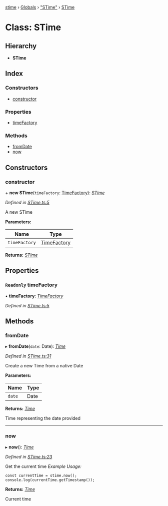[stime](../README.md) › [Globals](../globals.md) › ["STime"](../modules/_stime_.md) › [STime](_stime_.stime.md)

# Class: STime

## Hierarchy

* **STime**

## Index

### Constructors

* [constructor](_stime_.stime.md#constructor)

### Properties

* [timeFactory](_stime_.stime.md#readonly-timefactory)

### Methods

* [fromDate](_stime_.stime.md#fromdate)
* [now](_stime_.stime.md#now)

## Constructors

###  constructor

\+ **new STime**(`timeFactory`: [TimeFactory](_timefactory_.timefactory.md)): *[STime](_stime_.stime.md)*

*Defined in [STime.ts:5](https://github.com/TerenceJefferies/STime/blob/cda2b03/src/STime.ts#L5)*

A new STime

**Parameters:**

Name | Type |
------ | ------ |
`timeFactory` | [TimeFactory](_timefactory_.timefactory.md) |

**Returns:** *[STime](_stime_.stime.md)*

## Properties

### `Readonly` timeFactory

• **timeFactory**: *[TimeFactory](_timefactory_.timefactory.md)*

*Defined in [STime.ts:5](https://github.com/TerenceJefferies/STime/blob/cda2b03/src/STime.ts#L5)*

## Methods

###  fromDate

▸ **fromDate**(`date`: Date): *[Time](_time_.time.md)*

*Defined in [STime.ts:31](https://github.com/TerenceJefferies/STime/blob/cda2b03/src/STime.ts#L31)*

Create a new Time from a native Date

**Parameters:**

Name | Type |
------ | ------ |
`date` | Date |

**Returns:** *[Time](_time_.time.md)*

Time representing the date provided

___

###  now

▸ **now**(): *[Time](_time_.time.md)*

*Defined in [STime.ts:23](https://github.com/TerenceJefferies/STime/blob/cda2b03/src/STime.ts#L23)*

Get the current time
*Example Usage:*
```
const currentTime = stime.now();
console.log(currentTime.getTimestamp());
```

**Returns:** *[Time](_time_.time.md)*

Current time

